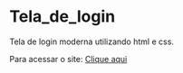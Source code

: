 # Tela_de_login
Tela de login moderna utilizando html e css.

<p>Para acessar o site: <a href = "https://yantvrs.github.io/Tela_de_login/" target = "_blank" rel = "external">Clique aqui</a>
</p>
